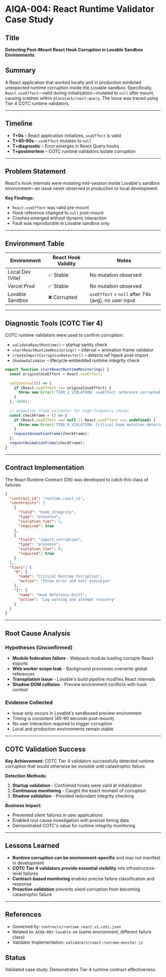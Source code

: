 # AIQA-004: React Runtime Validator Case Study

## Title

**Detecting Post-Mount React Hook Corruption in Lovable Sandbox Environments**

## Summary

A React application that worked locally and in production exhibited unexpected runtime corruption inside the Lovable sandbox. Specifically, `React.useEffect`—valid during initialization—mutated to `null` after mount, causing crashes within `@tanstack/react-query`. The issue was traced using Tier 4 COTC runtime validators.

---

## Timeline

* **T+0s** – React application initializes, `useEffect` is valid
* **T+45–90s** – `useEffect` mutates to `null`
* **T+diagnostic** – Error emerges in React Query hooks
* **T+postmortem** – COTC runtime validators isolate corruption

---

## Problem Statement

React's hook internals were mutating mid-session inside Lovable's sandbox environment—an issue never observed in production or local development.

**Key Findings:**

* `React.useEffect` was valid pre-mount
* Hook reference changed to `null` post-mount
* Crashes emerged without dynamic interaction
* Fault was reproducible in Lovable sandbox only

---

## Environment Table

| Environment      | React Hook Validity | Notes                                               |
| ---------------- | ------------------- | --------------------------------------------------- |
| Local Dev (Vite) | ✅ Stable            | No mutation observed                                |
| Vercel Prod      | ✅ Stable            | No mutation observed                                |
| Lovable Sandbox  | ❌ Corrupted         | `useEffect` = `null` after 74s (avg), no user input |

---

## Diagnostic Tools (COTC Tier 4)

COTC runtime validators were used to confirm corruption:

* `validateReactRuntime()` – startup sanity check
* `startReactRuntimeMonitoring()` – interval + animation frame validator
* `createImportCorruptionDetector()` – detects ref hijack post-import
* `ShadowValidator` – lifecycle-embedded runtime integrity check

```ts
export function startReactRuntimeMonitoring() {
  const originalUseEffect = React.useEffect;
  
  setInterval(() => {
    if (React.useEffect !== originalUseEffect) {
      throw new Error('TIER_1_VIOLATION: useEffect reference corrupted');
    }
  }, 1000);
  
  // Animation frame validator for high-frequency checks
  const checkFrame = () => {
    if (React.useEffect === null || React.useEffect === undefined) {
      throw new Error('TIER_0_VIOLATION: Critical hook mutation detected');
    }
    requestAnimationFrame(checkFrame);
  };
  requestAnimationFrame(checkFrame);
}
```

---

## Contract Implementation

The React Runtime Contract (D6) was developed to catch this class of failures:

```json
{
  "contract_id": "runtime.react.v1",
  "constraints": [
    {
      "field": "hook_integrity",
      "type": "presence",
      "violation_tier": 1,
      "required": true
    },
    {
      "field": "import_corruption",
      "type": "presence", 
      "violation_tier": 0,
      "required": true
    }
  ],
  "tiers": {
    "0": {
      "name": "Critical Runtime Corruption",
      "action": "Throw error and halt execution"
    },
    "1": {
      "name": "Hook Reference Drift",
      "action": "Log warning and attempt recovery"
    }
  }
}
```

---

## Root Cause Analysis

### Hypotheses (Unconfirmed)

* **Module federation failure** - Webpack module loading corrupts React exports
* **Web worker scope leak** - Background processes overwrite global references
* **Transpilation issue** - Lovable's build pipeline modifies React internals
* **Shadow DOM collision** - Preview environment conflicts with hook context

### Evidence Collected

* Issue only occurs in Lovable's sandboxed preview environment
* Timing is consistent (45-90 seconds post-mount)
* No user interaction required to trigger corruption
* Local and production environments remain stable

---

## COTC Validation Success

**Key Achievement:** COTC Tier 4 validators successfully detected runtime corruption that would otherwise be invisible until catastrophic failure.

**Detection Methods:**
1. **Startup validation** - Confirmed hooks were valid at initialization
2. **Continuous monitoring** - Caught the exact moment of corruption
3. **Shadow validation** - Provided redundant integrity checking

**Business Impact:**
* Prevented silent failures in user applications
* Enabled root cause investigation with precise timing data
* Demonstrated COTC's value for runtime integrity monitoring

---

## Lessons Learned

* **Runtime corruption can be environment-specific** and may not manifest in development
* **COTC Tier 4 validators provide essential visibility** into infrastructure-level failures
* **Contract-based monitoring** enables precise failure classification and response
* **Proactive validation** prevents silent corruption from becoming catastrophic failure

---

## References

* Governed by: `contracts/runtime.react.v1.cotc.json`
* Related to: `AIQA-003-lovable.md` (same environment, different failure class)
* Validator Implementation: `validators/react-runtime-monitor.js`

## Status

Validated case study. Demonstrates Tier 4 runtime contract effectiveness.
